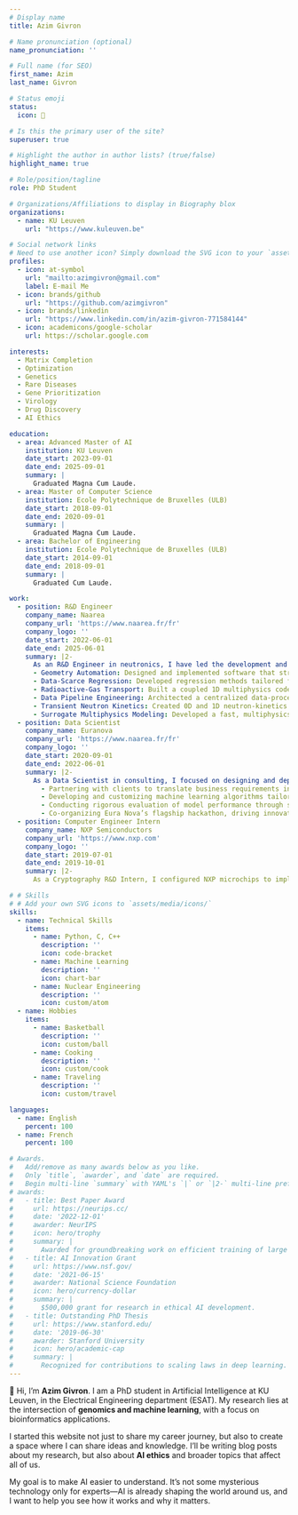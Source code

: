 ```yaml
---
# Display name
title: Azim Givron

# Name pronunciation (optional)
name_pronunciation: ''

# Full name (for SEO)
first_name: Azim
last_name: Givron

# Status emoji
status:
  icon: 🚀

# Is this the primary user of the site?
superuser: true

# Highlight the author in author lists? (true/false)
highlight_name: true

# Role/position/tagline
role: PhD Student

# Organizations/Affiliations to display in Biography blox
organizations:
  - name: KU Leuven
    url: "https://www.kuleuven.be"

# Social network links
# Need to use another icon? Simply download the SVG icon to your `assets/media/icons/` folder.
profiles:
  - icon: at-symbol
    url: "mailto:azimgivron@gmail.com"
    label: E-mail Me
  - icon: brands/github
    url: "https://github.com/azimgivron"
  - icon: brands/linkedin
    url: "https://www.linkedin.com/in/azim-givron-771584144"
  - icon: academicons/google-scholar
    url: https://scholar.google.com

interests:
  - Matrix Completion
  - Optimization
  - Genetics
  - Rare Diseases
  - Gene Prioritization
  - Virology
  - Drug Discovery
  - AI Ethics

education:
  - area: Advanced Master of AI
    institution: KU Leuven
    date_start: 2023-09-01
    date_end: 2025-09-01
    summary: |
      Graduated Magna Cum Laude.
  - area: Master of Computer Science
    institution: Ecole Polytechnique de Bruxelles (ULB)
    date_start: 2018-09-01
    date_end: 2020-09-01
    summary: |
      Graduated Magna Cum Laude.
  - area: Bachelor of Engineering
    institution: Ecole Polytechnique de Bruxelles (ULB)
    date_start: 2014-09-01
    date_end: 2018-09-01
    summary: |
      Graduated Cum Laude.

work:
  - position: R&D Engineer
    company_name: Naarea
    company_url: 'https://www.naarea.fr/fr'
    company_logo: ''
    date_start: 2022-06-01
    date_end: 2025-06-01
    summary: |2-
      As an R&D Engineer in neutronics, I have led the development and integration of advanced computational tools and surrogate models to accelerate reactor design and analysis. My key contributions include:
      - Geometry Automation: Designed and implemented software that streamlines the creation of complex reactor geometries (Computer Aided Design and Constructive Solid Geometry), reducing setup time and error rates.
      - Data-Scarce Regression: Developed regression methods tailored for very small datasets (3 to 6 points), incorporating prior curve knowledge and rigorous uncertainty quantification.
      - Radioactive-Gas Transport: Built a coupled 1D multiphysics code to model the transport of radioactive gases.
      - Data Pipeline Engineering: Architected a centralized data-processing pipeline to facilitate seamless sharing, storage and retrieval of experimental and simulation results.
      - Transient Neutron Kinetics: Created 0D and 1D neutron-kinetics solvers—based on point-kinetics and transient fission-matrix techniques—for rapid reactivity-insertion studies in molten-salt reactors.
      - Surrogate Multiphysics Modeling: Developed a fast, multiphysics surrogate (neutronics, thermomechanics, thermohydraulics) framework to enable rapid prototyping and optimization of novel reactor concepts.
  - position: Data Scientist
    company_name: Euranova
    company_url: 'https://www.naarea.fr/fr'
    company_logo: ''
    date_start: 2020-09-01
    date_end: 2022-06-01
    summary: |2-
      As a Data Scientist in consulting, I focused on designing and deploying machine learning solutions, primarily for marketing applications. Key contributions included:
        - Partnering with clients to translate business requirements into actionable roadmaps with clear KPIs to track progress and impact.  
        - Developing and customizing machine learning algorithms tailored to client-specific needs.  
        - Conducting rigorous evaluation of model performance through systematic testing and fine-tuning to ensure robust and reliable outcomes.  
        - Co-organizing Eura Nova’s flagship hackathon, driving innovation, collaboration, and knowledge exchange among colleagues and industry professionals.  
  - position: Computer Engineer Intern
    company_name: NXP Semiconductors
    company_url: 'https://www.nxp.com'
    company_logo: ''
    date_start: 2019-07-01
    date_end: 2019-10-01
    summary: |2-
      As a Cryptography R&D Intern, I configured NXP microchips to implement controlled cyber-attacks and analyze the resulting sensor behavior. The collected data was then leveraged to train machine learning algorithms capable of recognizing and classifying such attacks.  

# # Skills
# # Add your own SVG icons to `assets/media/icons/`
skills:
  - name: Technical Skills
    items:
      - name: Python, C, C++
        description: ''
        icon: code-bracket
      - name: Machine Learning
        description: ''
        icon: chart-bar
      - name: Nuclear Engineering
        description: ''
        icon: custom/atom
  - name: Hobbies
    items:
      - name: Basketball
        description: ''
        icon: custom/ball
      - name: Cooking
        description: ''
        icon: custom/cook
      - name: Traveling
        description: ''
        icon: custom/travel

languages:
  - name: English
    percent: 100
  - name: French
    percent: 100

# Awards.
#   Add/remove as many awards below as you like.
#   Only `title`, `awarder`, and `date` are required.
#   Begin multi-line `summary` with YAML's `|` or `|2-` multi-line prefix and indent 2 spaces below.
# awards:
#   - title: Best Paper Award
#     url: https://neurips.cc/
#     date: '2022-12-01'
#     awarder: NeurIPS
#     icon: hero/trophy
#     summary: |
#       Awarded for groundbreaking work on efficient training of large models.
#   - title: AI Innovation Grant
#     url: https://www.nsf.gov/
#     date: '2021-06-15'
#     awarder: National Science Foundation
#     icon: hero/currency-dollar
#     summary: |
#       $500,000 grant for research in ethical AI development.
#   - title: Outstanding PhD Thesis
#     url: https://www.stanford.edu/
#     date: '2019-06-30'
#     awarder: Stanford University
#     icon: hero/academic-cap
#     summary: |
#       Recognized for contributions to scaling laws in deep learning.
---
```


👋 Hi, I’m **Azim Givron**. I am a PhD student in Artificial Intelligence at KU Leuven, in the Electrical Engineering department (ESAT). My research lies at the intersection of **genomics and machine learning**, with a focus on bioinformatics applications.

I started this website not just to share my career journey, but also to create a space where I can share ideas and knowledge. I’ll be writing blog posts about my research, but also about **AI ethics** and broader topics that affect all of us.

My goal is to make AI easier to understand. It’s not some mysterious technology only for experts—AI is already shaping the world around us, and I want to help you see how it works and why it matters.
